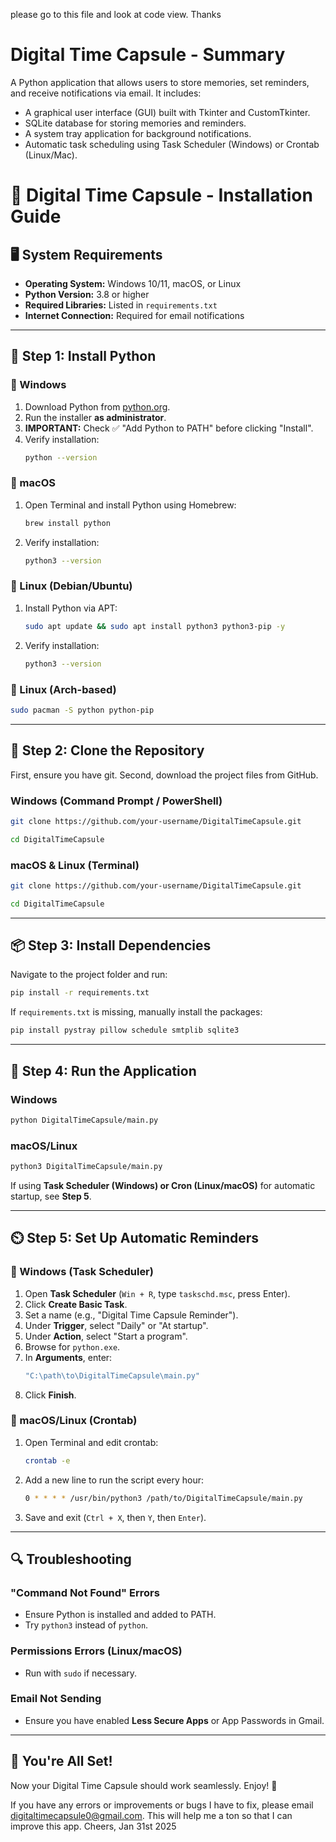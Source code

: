please go to this file and look at code view. Thanks
# Digital Time Capsule - Summary

A Python application that allows users to store memories, set reminders, and receive notifications via email. It includes:

 - A graphical user interface (GUI) built with Tkinter and CustomTkinter.
 - SQLite database for storing memories and reminders.
 - A system tray application for background notifications.
 - Automatic task scheduling using Task Scheduler (Windows) or Crontab (Linux/Mac).

# 📌 Digital Time Capsule - Installation Guide

## 🖥️ System Requirements

- **Operating System:** Windows 10/11, macOS, or Linux
- **Python Version:** 3.8 or higher
- **Required Libraries:** Listed in `requirements.txt`
- **Internet Connection:** Required for email notifications

---

## 🔽 Step 1: Install Python

### 🏁 Windows

1. Download Python from [python.org](https://www.python.org/downloads/).
2. Run the installer **as administrator**.
3. **IMPORTANT:** Check ✅ "Add Python to PATH" before clicking "Install".
4. Verify installation:
   ```sh
   python --version
   ```

### 🍏 macOS

1. Open Terminal and install Python using Homebrew:
   ```sh
   brew install python
   ```
2. Verify installation:
   ```sh
   python3 --version
   ```

### 🐧 Linux (Debian/Ubuntu)

1. Install Python via APT:
   ```sh
   sudo apt update && sudo apt install python3 python3-pip -y
   ```
2. Verify installation:
   ```sh
   python3 --version
   ```

### 🐧 Linux (Arch-based)

```sh
sudo pacman -S python python-pip
```

---

## 👥 Step 2: Clone the Repository

First, ensure you have git.
Second, download the project files from GitHub.

### Windows (Command Prompt / PowerShell)

```sh
git clone https://github.com/your-username/DigitalTimeCapsule.git
```

```sh
cd DigitalTimeCapsule
```

### macOS & Linux (Terminal)

```sh
git clone https://github.com/your-username/DigitalTimeCapsule.git
```
```sh
cd DigitalTimeCapsule
```

---

## 📦 Step 3: Install Dependencies

Navigate to the project folder and run:

```sh
pip install -r requirements.txt
```

If `requirements.txt` is missing, manually install the packages:

```sh
pip install pystray pillow schedule smtplib sqlite3
```

---

## 🚀 Step 4: Run the Application

### Windows

```sh
python DigitalTimeCapsule/main.py
```

### macOS/Linux

```sh
python3 DigitalTimeCapsule/main.py
```

If using **Task Scheduler (Windows) or Cron (Linux/macOS)** for automatic startup, see **Step 5**.

---

## ⏲️ Step 5: Set Up Automatic Reminders

### 🏁 Windows (Task Scheduler)

1. Open **Task Scheduler** (`Win + R`, type `taskschd.msc`, press Enter).
2. Click **Create Basic Task**.
3. Set a name (e.g., "Digital Time Capsule Reminder").
4. Under **Trigger**, select "Daily" or "At startup".
5. Under **Action**, select "Start a program".
6. Browse for `python.exe`.
7. In **Arguments**, enter:
   ```sh
   "C:\path\to\DigitalTimeCapsule\main.py"
   ```
8. Click **Finish**.

### 🍏 macOS/Linux (Crontab)

1. Open Terminal and edit crontab:
   ```sh
   crontab -e
   ```
2. Add a new line to run the script every hour:
   ```sh
   0 * * * * /usr/bin/python3 /path/to/DigitalTimeCapsule/main.py
   ```
3. Save and exit (`Ctrl + X`, then `Y`, then `Enter`).

---

## 🔍 Troubleshooting

### "Command Not Found" Errors

- Ensure Python is installed and added to PATH.
- Try `python3` instead of `python`.

### Permissions Errors (Linux/macOS)

- Run with `sudo` if necessary.

### Email Not Sending

- Ensure you have enabled **Less Secure Apps** or App Passwords in Gmail.

---

## 🎉 You're All Set!

Now your Digital Time Capsule should work seamlessly. Enjoy! 🚀

If you have any errors or improvements or bugs I have to fix, please email digitaltimecapsule0@gmail.com. This will help me a ton so that I can improve this app.
Cheers, Jan 31st 2025
